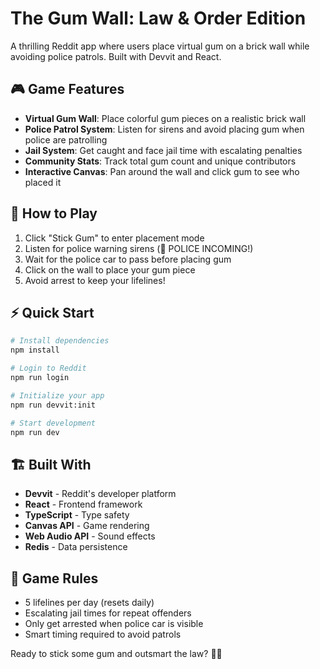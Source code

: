# The Gum Wall: Law & Order Edition

A thrilling Reddit app where users place virtual gum on a brick wall while avoiding police patrols. Built with Devvit and React.

## 🎮 Game Features

- **Virtual Gum Wall**: Place colorful gum pieces on a realistic brick wall
- **Police Patrol System**: Listen for sirens and avoid placing gum when police are patrolling
- **Jail System**: Get caught and face jail time with escalating penalties
- **Community Stats**: Track total gum count and unique contributors
- **Interactive Canvas**: Pan around the wall and click gum to see who placed it

## 🚨 How to Play

1. Click "Stick Gum" to enter placement mode
2. Listen for police warning sirens (🚨 POLICE INCOMING!)
3. Wait for the police car to pass before placing gum
4. Click on the wall to place your gum piece
5. Avoid arrest to keep your lifelines!

## ⚡ Quick Start

```bash
# Install dependencies
npm install

# Login to Reddit
npm run login

# Initialize your app
npm run devvit:init

# Start development
npm run dev
```

## 🏗️ Built With

- **Devvit** - Reddit's developer platform
- **React** - Frontend framework
- **TypeScript** - Type safety
- **Canvas API** - Game rendering
- **Web Audio API** - Sound effects
- **Redis** - Data persistence

## 🎯 Game Rules

- 5 lifelines per day (resets daily)
- Escalating jail times for repeat offenders
- Only get arrested when police car is visible
- Smart timing required to avoid patrols

Ready to stick some gum and outsmart the law? 🧱✨